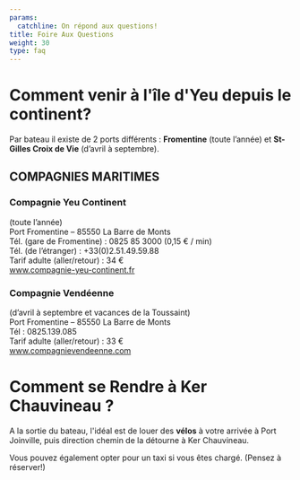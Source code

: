 ```yaml
---
params:
  catchline: On répond aux questions!
title: Foire Aux Questions
weight: 30
type: faq
---
```


# Comment venir à l'île d'Yeu depuis le continent?

Par bateau il existe de 2 ports différents : **Fromentine** (toute l’année) et **St-Gilles Croix de Vie** (d’avril à septembre).

## COMPAGNIES MARITIMES

### Compagnie Yeu Continent

(toute l’année)  
Port Fromentine – 85550 La Barre de Monts  
Tél. (gare de Fromentine) : 0825 85 3000 (0,15 € / min)  
Tél. (de l’étranger) : +33(0)2.51.49.59.88  
Tarif adulte (aller/retour) : 34 €  
www.compagnie-yeu-continent.fr

### Compagnie Vendéenne

(d’avril à septembre et vacances de la Toussaint)  
Port Fromentine – 85550 La Barre de Monts  
Tél : 0825.139.085  
Tarif adulte (aller/retour) : 33 €  
www.compagnievendeenne.com

# Comment se Rendre à Ker Chauvineau ?

A la sortie du bateau, l'idéal est de louer des **vélos** à votre arrivée à Port Joinville, puis direction chemin de la détourne à Ker Chauvineau.

Vous pouvez également opter pour un taxi si vous êtes chargé. (Pensez à réserver!)